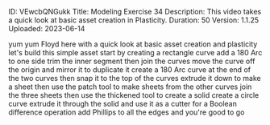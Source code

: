 ID: VEwcbQNGukk
Title: Modeling Exercise 34
Description: This video takes a quick look at basic asset creation in Plasticity.
Duration: 50
Version: 1.1.25
Uploaded: 2023-06-14

yum yum
Floyd here with a quick look at basic
asset creation and plasticity let's
build this simple asset start by
creating a rectangle curve add a 180 Arc
to one side trim the inner segment then
join the curves move the curve off the
origin and mirror it to duplicate it
create a 180 Arc curve at the end of the
two curves then snap it to the top of
the curves extrude it down to make a
sheet
then use the patch tool to make sheets
from the other curves
join the three sheets then use the
thickened tool to create a solid create
a circle curve extrude it through the
solid and use it as a cutter for a
Boolean difference operation add
Phillips to all the edges and you're
good to go
